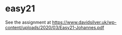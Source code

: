 # easy21

See the assignment at https://www.davidsilver.uk/wp-content/uploads/2020/03/Easy21-Johannes.pdf